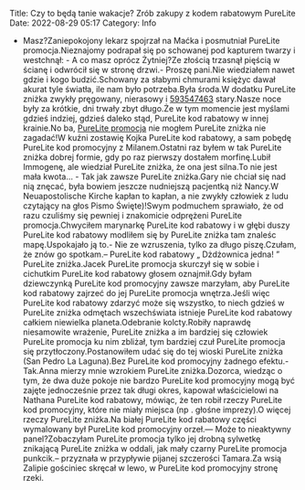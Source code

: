 Title: Czy to będą tanie wakacje? Zrób zakupy z kodem rabatowym PureLite
Date: 2022-08-29 05:17
Category: Info

- Masz?Zaniepokojony lekarz spojrzał na Maćka i posmutniał PureLite promocja.Nieznajomy podrapał się po schowanej pod kapturem twarzy i westchnął: - A co masz oprócz Żytniej?Ze złością trzasnął pięścią w ścianę i odwrócił się w stronę drzwi.- Proszę pani.Nie wiedziałem nawet gdzie i kogo budzić.Schowany za słabymi chmurami księżyc dawał akurat tyle światła, ile nam było potrzeba.Była środa.W dodatku PureLite zniżka zwykły pręgowany, nierasowy i [593547463](https://telinfo.co/pl/numer/593547463/) stary.Nasze noce były za krótkie, dni trwały zbyt długo.Że w tym momencie jest myślami gdzieś indziej, gdzieś daleko stąd, PureLite kod rabatowy w innej krainie.No ba, [PureLite promocja](https://promki.pl/kody-rabatowe/purelite) nie mogłem PureLite zniżka nie zagadać!W kuźni zostawię Kojka PureLite kod rabatowy, a sam pobędę PureLite kod promocyjny z Milanem.Ostatni raz byłem w tak PureLite zniżka dobrej formie, gdy po raz pierwszy dostałem morfinę.Lubił Immogenę, ale wiedział PureLite zniżka, że ona jest silna.To nie jest mała kwota… - Tak jak zawsze PureLite zniżka.Gary nie chciał się nad nią znęcać, była bowiem jeszcze nudniejszą pacjentką niż Nancy.W Neuapostolische Kirche kapłan to kapłan, a nie zwykły człowiek z ludu czytający na głos Pismo Święte)!Swym podmuchem sprawiało, że od razu czuliśmy się pewniej i znakomicie odprężeni PureLite promocja.Chwyciłem marynarkę PureLite kod rabatowy i w głębi duszy PureLite kod rabatowy modliłem się by PureLite zniżka tam znaleśc mapę.Uspokajało ją to.- Nie ze wzruszenia, tylko za długo piszę.Czułam, że znów go spotkam.– PureLite kod rabatowy „ Dżdżownica jedna! ” PureLite zniżka.Jacek PureLite promocja skurczył się w sobie i cichutkim PureLite kod rabatowy głosem oznajmił.Gdy byłam dziewczynką PureLite kod promocyjny zawsze marzyłam, aby PureLite kod rabatowy zajrzeć do jej PureLite promocja wnętrza.Jeśli więc PureLite kod rabatowy zdarzyć może się wszystko, to niech gdzieś w PureLite zniżka odmętach wszechświata istnieje PureLite kod rabatowy całkiem niewielka planeta.Odebranie kolcty.Robiły naprawdę niesamowite wrażenie, PureLite zniżka a im bardziej się człowiek PureLite promocja ku nim zbliżał, tym bardziej czuł PureLite promocja się przytłoczony.Postanowiłem udać się do tej wioski PureLite zniżka (San Pedro La Laguna).Bez PureLite kod promocyjny żadnego efektu.- Tak.Anna mierzy mnie wzrokiem PureLite zniżka.Dozorca, wiedząc o tym, że dwa duże pokoje nie bardzo PureLite kod promocyjny mogą być zajęte jednocześnie przez tak długi okres, kapował właścicielowi na Nathana PureLite kod rabatowy, mówiąc, że ten robił rzeczy PureLite kod promocyjny, które nie miały miejsca (np . głośne imprezy).O więcej rzeczy PureLite zniżka.Na białej PureLite kod rabatowy części wymalowany był PureLite kod promocyjny orzeł.— Może to nieaktywny panel?Zobaczyłam PureLite promocja tylko jej drobną sylwetkę znikającą PureLite zniżka w oddali, jak mały czarny PureLite promocja punkcik.– przyznała w przypływie pijanej szczerości Tamara.Za wsią Zalipie gościniec skręcał w lewo, w PureLite kod promocyjny stronę rzeki.

